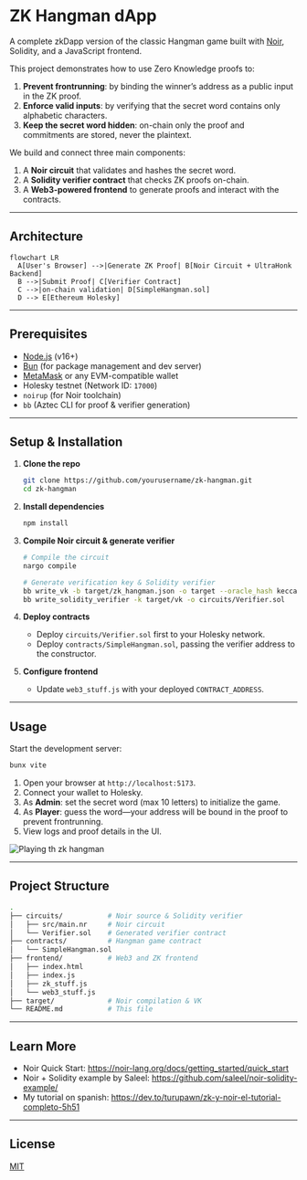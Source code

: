 # ZK Hangman dApp

A complete zkDapp version of the classic Hangman game built with [Noir](https://noir-lang.org/), Solidity, and a JavaScript frontend.

This project demonstrates how to use Zero Knowledge proofs to:

1. **Prevent frontrunning**: by binding the winner’s address as a public input in the ZK proof.
2. **Enforce valid inputs**: by verifying that the secret word contains only alphabetic characters.
3. **Keep the secret word hidden**: on-chain only the proof and commitments are stored, never the plaintext.

We build and connect three main components:

1. A **Noir circuit** that validates and hashes the secret word.
2. A **Solidity verifier contract** that checks ZK proofs on-chain.
3. A **Web3-powered frontend** to generate proofs and interact with the contracts.

---

## Architecture

```mermaid
flowchart LR
  A[User's Browser] -->|Generate ZK Proof| B[Noir Circuit + UltraHonk Backend]
  B -->|Submit Proof| C[Verifier Contract]
  C -->|on-chain validation| D[SimpleHangman.sol]
  D --> E[Ethereum Holesky]
```

---

## Prerequisites

- [Node.js](https://nodejs.org/) (v16+)
- [Bun](https://bun.sh/) (for package management and dev server)
- [MetaMask](https://metamask.io/) or any EVM-compatible wallet
- Holesky testnet (Network ID: `17000`)
- `noirup` (for Noir toolchain)
- `bb` (Aztec CLI for proof & verifier generation)

---

## Setup & Installation

1. **Clone the repo**
   ```bash
   git clone https://github.com/yourusername/zk-hangman.git
   cd zk-hangman
   ```

2. **Install dependencies**
   ```bash
   npm install
   ```

3. **Compile Noir circuit & generate verifier**
   ```bash
   # Compile the circuit
   nargo compile

   # Generate verification key & Solidity verifier
   bb write_vk -b target/zk_hangman.json -o target --oracle_hash keccak
   bb write_solidity_verifier -k target/vk -o circuits/Verifier.sol
   ```

4. **Deploy contracts**
   - Deploy `circuits/Verifier.sol` first to your Holesky network.
   - Deploy `contracts/SimpleHangman.sol`, passing the verifier address to the constructor.

5. **Configure frontend**
   - Update `web3_stuff.js` with your deployed `CONTRACT_ADDRESS`.

---

## Usage

Start the development server:

```bash
bunx vite
```

1. Open your browser at `http://localhost:5173`.
2. Connect your wallet to Holesky.
3. As **Admin**: set the secret word (max 10 letters) to initialize the game.
4. As **Player**: guess the word—your address will be bound in the proof to prevent frontrunning.
5. View logs and proof details in the UI.

![Playing th zk hangman](https://dev-to-uploads.s3.amazonaws.com/uploads/articles/31zn4thz6q32kau24837.png)

---

## Project Structure

```bash
.
├── circuits/           # Noir source & Solidity verifier
│   ├── src/main.nr     # Noir circuit
│   └── Verifier.sol    # Generated verifier contract
├── contracts/          # Hangman game contract
│   └── SimpleHangman.sol
├── frontend/           # Web3 and ZK frontend
│   ├── index.html
│   ├── index.js
│   ├── zk_stuff.js
│   └── web3_stuff.js
├── target/             # Noir compilation & VK
└── README.md           # This file
```

---

## Learn More

- Noir Quick Start: https://noir-lang.org/docs/getting_started/quick_start
- Noir + Solidity example by Saleel: https://github.com/saleel/noir-solidity-example/
- My tutorial on spanish: https://dev.to/turupawn/zk-y-noir-el-tutorial-completo-5h51

---

## License

[MIT](LICENSE)

